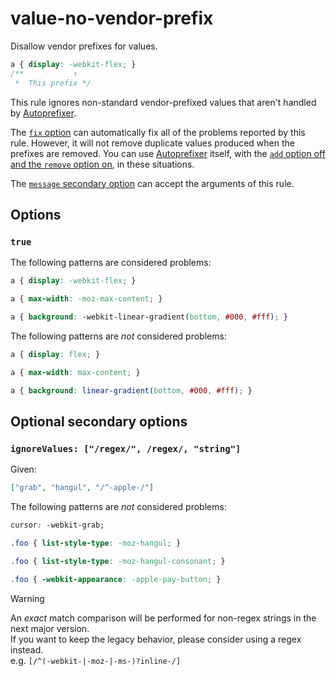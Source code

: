 # value-no-vendor-prefix

Disallow vendor prefixes for values.

<!-- prettier-ignore -->
```css
a { display: -webkit-flex; }
/**           ↑
 *  This prefix */
```

This rule ignores non-standard vendor-prefixed values that aren't handled by [Autoprefixer](https://github.com/postcss/autoprefixer).

The [`fix` option](../../../docs/user-guide/options.md#fix) can automatically fix all of the problems reported by this rule. However, it will not remove duplicate values produced when the prefixes are removed. You can use [Autoprefixer](https://github.com/postcss/autoprefixer) itself, with the [`add` option off and the `remove` option on](https://github.com/postcss/autoprefixer#options), in these situations.

The [`message` secondary option](../../../docs/user-guide/configure.md#message) can accept the arguments of this rule.

## Options

### `true`

The following patterns are considered problems:

<!-- prettier-ignore -->
```css
a { display: -webkit-flex; }
```

<!-- prettier-ignore -->
```css
a { max-width: -moz-max-content; }
```

<!-- prettier-ignore -->
```css
a { background: -webkit-linear-gradient(bottom, #000, #fff); }
```

The following patterns are _not_ considered problems:

<!-- prettier-ignore -->
```css
a { display: flex; }
```

<!-- prettier-ignore -->
```css
a { max-width: max-content; }
```

<!-- prettier-ignore -->
```css
a { background: linear-gradient(bottom, #000, #fff); }
```

## Optional secondary options

### `ignoreValues: ["/regex/", /regex/, "string"]`

Given:

```json
["grab", "hangul", "/^-apple-/"]
```

The following patterns are _not_ considered problems:

<!-- prettier-ignore -->
```css
cursor: -webkit-grab;
```

<!-- prettier-ignore -->
```css
.foo { list-style-type: -moz-hangul; }
```

<!-- prettier-ignore -->
```css
.foo { list-style-type: -moz-hangul-consonant; }
```

<!-- prettier-ignore -->
```css
.foo { -webkit-appearance: -apple-pay-button; }
```

> [!WARNING]
> An _exact_ match comparison will be performed for non-regex strings in the next major version.  
> If you want to keep the legacy behavior, please consider using a regex instead.  
> e.g. `[/^(-webkit-|-moz-|-ms-)?inline-/]`
